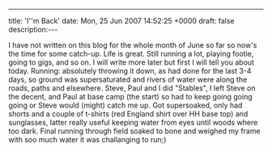 ---
title: 'I''m Back'
date: Mon, 25 Jun 2007 14:52:25 +0000
draft: false
description:---

I have not written on this blog for the whole month of June so far so now's the time for some catch-up. Life is great. Still running a lot, playing footie, going to gigs, and so on. I will write more later but first I will tell you about today. Running: absolutely throwing it down, as had done for the last 3-4 days, so ground was supersaturated and rivers of water were along the roads, paths and elsewhere. Steve, Paul and I did "Stables", I left Steve on the decent, and Paul at base camp (the start) so had to keep going going going or Steve would (might) catch me up. Got supersoaked, only had shorts and a couple of t-shirts (red England shirt over HH base top) and sunglasses, latter really useful keeping water from eyes until woods where too dark. Final running through field soaked to bone and weighed my frame with soo much water it was challanging to run;)